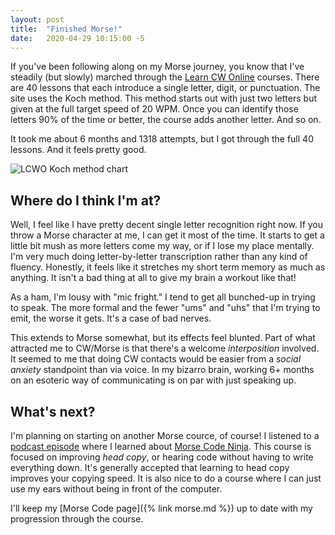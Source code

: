 ```yaml
---
layout: post
title:  "Finished Morse!"
date:   2020-04-29 10:15:00 -5
---
```


If you've been following along on my Morse journey, you know that I've steadily (but slowly) marched through the [Learn CW Online](https://LCWO.net) courses.
There are 40 lessons that each introduce a single letter, digit, or punctuation.
The site uses the Koch method.
This method starts out with just two letters but given at the full target speed of 20 WPM.
Once you can identify those letters 90% of the time or better, the course adds another letter.
And so on.

It took me about 6 months and 1318 attempts, but I got through the full 40 lessons.
And it feels pretty good.

![LCWO Koch method chart](https://lcwo.net/img/koch8ce521ecccab44e5dd5be97d8fad5511.gif)

## Where do I think I'm at?

Well, I feel like I have pretty decent single letter recognition right now.
If you throw a Morse character at me, I can get it most of the time.
It starts to get a little bit mush as more letters come my way, or if I lose my place mentally.
I'm very much doing letter-by-letter transcription rather than any kind of fluency.
Honestly, it feels like it stretches my short term memory as much as anything.
It isn't a bad thing at all to give my brain a workout like that!

As a ham, I'm lousy with "mic fright."
I tend to get all bunched-up in trying to speak.
The more formal and the fewer "ums" and "uhs" that I'm trying to emit, the worse it gets.
It's a case of bad nerves.

This extends to Morse somewhat, but its effects feel blunted.
Part of what attracted me to CW/Morse is that there's a welcome _interposition_ involved.
It seemed to me that doing CW contacts would be easier from a _social anxiety_ standpoint than via voice.
In my bizarro brain, working 6+ months on an esoteric way of communicating is on par with just speaking up.

## What's next?

I'm planning on starting on another Morse cource, of course!
I listened to a [podcast episode](https://www.ditdit.fm/shows/episode-29-morse-code-ninja) where I learned about [Morse Code Ninja](https://morsecode.ninja/).
This course is focused on improving _head copy_, or hearing code without having to write everything down.
It's generally accepted that learning to head copy improves your copying speed.
It is also nice to do a course where I can just use my ears without being in front of the computer.

I'll keep my [Morse Code page]({% link morse.md %}) up to date with my progression through the course.
